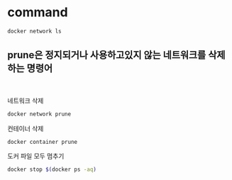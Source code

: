 # command

```bash
docker network ls
```

## prune은 정지되거나 사용하고있지 않는 네트워크를 삭제하는 명령어
<br>

네트워크 삭제
```bash
docker network prune
```

컨테이너 삭제
```bash
docker container prune
```

도커 파일 모두 멈추기
```bash
docker stop $(docker ps -aq)
```